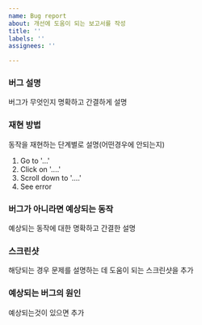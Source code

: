 ```yaml
---
name: Bug report
about: 개선에 도움이 되는 보고서를 작성
title: ''
labels: ''
assignees: ''

---
```


### 버그 설명
버그가 무엇인지 명확하고 간결하게 설명

### 재현 방법
동작을 재현하는 단계별로 설명(어떤경우에 안되는지)
1. Go to '...'
2. Click on '....'
3. Scroll down to '....'
4. See error

### 버그가 아니라면 예상되는 동작
예상되는 동작에 대한 명확하고 간결한 설명

### 스크린샷
해당되는 경우 문제를 설명하는 데 도움이 되는 스크린샷을 추가

### 예상되는 버그의 원인
예상되는것이 있으면 추가
